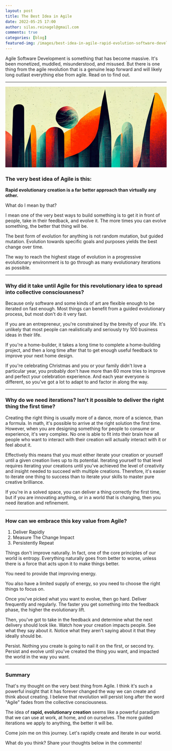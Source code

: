 ```yaml
---
layout: post
title: The Best Idea in Agile
date: 2022-05-25 17:00
author: silas.reinagel@gmail.com
comments: true
categories: [blog]
featured-img: /images/best-idea-in-agile-rapid-evolution-software-development.jpg
---
```


Agile Software Development is something that has become massive. It's been monetized, muddled, misunderstood, and misused. But there is one thing from the agile revolution that is a genuine leap forward and will likely long outlast everything else from agile. Read on to find out.

----

<img src="/images/best-idea-in-agile-rapid-evolution-software-development.jpg" alt="Graphic Art of the Best Idea in Agile Software Development - Rapid Evolution"/>

### The very best idea of Agile is this:

**Rapid evolutionary creation is a far better approach than virtually any other.**

What do I mean by that?

I mean one of the very best ways to build something is to get it in front of people, take in their feedback, and evolve it. The more times you can evolve something, the better that thing will be. 

The best form of evolution for anything is not random mutation, but guided mutation. Evolution towards specific goals and purposes yields the best change over time. 

The way to reach the highest stage of evolution in a progressive evolutionary environment is to go through as many evolutionary iterations as possible.

----

### Why did it take until Agile for this revolutionary idea to spread into collective consciousness?

Because only software and some kinds of art are flexible enough to be iterated on fast enough. Most things can benefit from a guided evolutionary process, but most don't do it very fast. 

If you are an entrepreneur, you're constrained by the brevity of your life. It's unlikely that most people can realistically and seriously try 100 business ideas in their life. 

If you're a home-builder, it takes a long time to complete a home-building project, and then a long time after that to get enough useful feedback to improve your next home design.

If you're celebrating Christmas and you or your family didn't love a particular year, you probably don't have more than 60 more tries to improve and perfect your celebration experience. And each year everyone is different, so you've got a lot to adapt to and factor in along the way.

----

### Why do we need iterations? Isn't it possible to deliver the right thing the first time?

Creating the right thing is usually more of a dance, more of a science, than a formula. In math, it's possible to arrive at the right solution the first time. However, when you are designing something for people to consume or experience, it's very complex. No one is able to fit into their brain how all people who want to interact with their creation will actually interact with it or feel about it.

Effectively this means that you must either iterate your creation or yourself until a given creation lives up to its potential. Iterating yourself to that level requires iterating your creations until you've achieved the level of creativity and insight needed to succeed with multiple creations. Therefore, it's easier to iterate one thing to success than to iterate your skills to master pure creative brilliance. 

If you're in a solved space, you can deliver a thing correctly the first time, but if you are innovating anything, or in a world that is changing, then you need iteration and refinement. 

----

### How can we embrace this key value from Agile?

1. Deliver Rapidly
2. Measure The Change Impact
3. Persistently Repeat

Things don't improve naturally. In fact, one of the core principles of our world is entropy. Everything naturally goes from better to worse, unless there is a force that acts upon it to make things better.

You need to provide that improving energy.

You also have a limited supply of energy, so you need to choose the right things to focus on.

Once you've picked what you want to evolve, then go hard. Deliver frequently and regularly. The faster you get something into the feedback phase, the higher the evolutionary lift. 

Then, you've got to take in the feedback and determine what the next delivery should look like. Watch how your creation impacts people. See what they say about it. Notice what they aren't saying about it that they ideally should be.

Persist. Nothing you create is going to nail it on the first, or second try. Persist and evolve until you've created the thing you want, and impacted the world in the way you want.

----

### Summary

That's my thought on the very best thing from Agile. I think it's such a powerful insight that it has forever changed the way we can create and think about creating. I believe that revolution will persist long after the word "Agile" fades from the collective consciousness. 

The idea of **rapid, evolutionary creation** seems like a powerful paradigm that we can use at work, at home, and on ourselves. The more guided iterations we apply to anything, the better it will be.

Come join me on this journey. Let's rapidly create and iterate in our world.

What do you think? Share your thoughts below in the comments!
